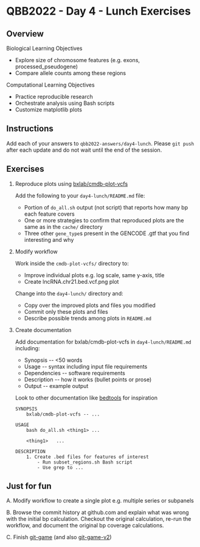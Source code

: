 # QBB2022 - Day 4 - Lunch Exercises

## Overview

Biological Learning Objectives
- Explore size of chromosome features (e.g. exons, processed_pseudogene)
- Compare allele counts among these regions

Computational Learning Objectives
- Practice reproducible research
- Orchestrate analysis using Bash scripts
- Customize matplotlib plots

## Instructions

Add each of your answers to `qbb2022-answers/day4-lunch`.  Please `git push` after each update and do not wait until the end of the session.

## Exercises

1. Reproduce plots using [bxlab/cmdb-plot-vcfs](https://github.com/bxlab/cmdb-plot-vcfs)

    Add the following to your `day4-lunch/README.md` file:

    - Portion of `do_all.sh` output (not script) that reports how many bp each feature covers
    - One or more strategies to confirm that reproduced plots are the same as in the `cache/` directory
    - Three other `gene_type`s present in the GENCODE .gtf that you find interesting and why 

2. Modify workflow

    Work inside the `cmdb-plot-vcfs/` directory to:

    - Improve individual plots e.g. log scale, same y-axis, title
    - Create lncRNA.chr21.bed.vcf.png plot

    Change into the `day4-lunch/` directory and:

    - Copy over the improved plots and files you modified
    - Commit only these plots and files
    - Describe possible trends among plots in `README.md`

3. Create documentation

    Add documentation for bxlab/cmdb-plot-vcfs in `day4-lunch/README.md` including:

    - Synopsis -- <50 words
    - Usage -- syntax including input file requirements
    - Dependencies -- software requirements
    - Description -- how it works (bullet points or prose)
    - Output -- example output

    Look to other documentation like [bedtools](https://bedtools.readthedocs.io/en/latest/content/tools/intersect.html) for inspiration
    
    ```
    SYNOPSIS
        bxlab/cmdb-plot-vcfs -- ...

    USAGE
        bash do_all.sh <thing1> ...

        <thing1>   ...

    DESCRIPTION
        1. Create .bed files for features of interest
            - Run subset_regions.sh Bash script
            - Use grep to ...
    ```

## Just for fun

A. Modify workflow to create a single plot e.g. multiple series or subpanels

B. Browse the commit history at github.com and explain what was wrong with the initial bp calculation.  Checkout the original calculation, re-run the workflow, and document the original bp coverage calculations.

C. Finish [git-game](https://github.com/git-game/git-game) (and also [git-game-v2](https://github.com/git-game/git-game-v2))
